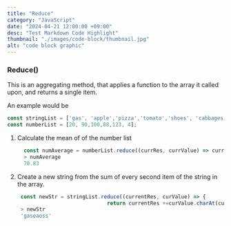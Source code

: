 ```yaml
---
title: "Reduce"
category: "JavaScript"
date: "2024-04-21 12:00:00 +09:00"
desc: "Test Markdown Code Highlight"
thumbnail: "./images/code-block/thumbnail.jpg"
alt: "code block graphic"
---
```

### Reduce()
This is an aggregating method, that applies a function to the array it called upon, and returns a single item.

An example would be 
```js
const stringList = ['gas', 'apple','pizza','tomato','shoes', 'cabbages'];
const numberList = [20, 90,100,88,123, 4];
```
1. Calculate the mean of of the number list 
    ```js 
      const numAverage = numberList.reduce((currRes, currValue) => currRes+currValue)/ numberList.length;
      > numAverage
      70.83
    ```

2. Create a new string from the sum of every second item of the string in the array. 
   ```js 
    const newStr = stringList.reduce((currentRes, curValue) => {
                                return currentRes +=curValue.charAt(curValue.length -1)});
    > newStr
    'gaseaoss'                         
    ```

